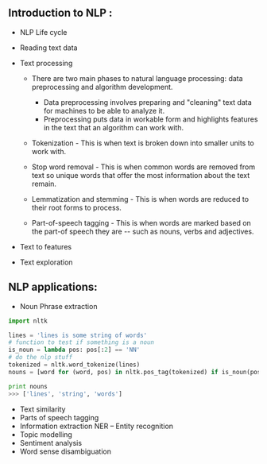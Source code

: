 ## Introduction to NLP :

* NLP Life cycle
* Reading text data
* Text processing

  * There are two main phases to natural language processing: data preprocessing and algorithm development.
    *  Data preprocessing involves preparing and "cleaning" text data for machines to be able to analyze it. 
    *  Preprocessing puts data in workable form and highlights features in the text that an algorithm can work with.

  * Tokenization - This is when text is broken down into smaller units to work with.
  * Stop word removal - This is when common words are removed from text so unique words that offer the most information about the text remain.
  * Lemmatization and stemming - This is when words are reduced to their root forms to process.
  * Part-of-speech tagging - This is when words are marked based on the part-of speech they are -- such as nouns, verbs and adjectives.

* Text to features
* Text exploration

## NLP applications:

* Noun Phrase extraction

```Python
import nltk

lines = 'lines is some string of words'
# function to test if something is a noun
is_noun = lambda pos: pos[:2] == 'NN'
# do the nlp stuff
tokenized = nltk.word_tokenize(lines)
nouns = [word for (word, pos) in nltk.pos_tag(tokenized) if is_noun(pos)] 

print nouns
>>> ['lines', 'string', 'words']

```

* Text similarity
* Parts of speech tagging
* Information extraction NER – Entity recognition
* Topic modelling
* Sentiment analysis
* Word sense disambiguation



